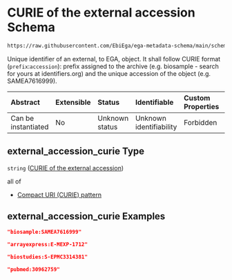# CURIE of the external accession Schema

```txt
https://raw.githubusercontent.com/EbiEga/ega-metadata-schema/main/schemas/EGA.common-definitions.json#/definitions/object_external_accession/properties/external_accession_curie
```

Unique identifier of an external, to EGA, object. It shall follow CURIE format (`prefix`:`accession`): prefix assigned to the archive (e.g. biosample - search for yours at identifiers.org) and the unique accession of the object (e.g. SAMEA7616999).

| Abstract            | Extensible | Status         | Identifiable            | Custom Properties | Additional Properties | Access Restrictions | Defined In                                                                                           |
| :------------------ | :--------- | :------------- | :---------------------- | :---------------- | :-------------------- | :------------------ | :--------------------------------------------------------------------------------------------------- |
| Can be instantiated | No         | Unknown status | Unknown identifiability | Forbidden         | Allowed               | none                | [EGA.common-definitions.json\*](../../../schemas/EGA.common-definitions.json "open original schema") |

## external\_accession\_curie Type

`string` ([CURIE of the external accession](ega-12-definitions-object-of-external-accession-of-the-object-properties-curie-of-the-external-accession.md))

all of

*   [Compact URI (CURIE) pattern](ega-12-definitions-compact-uri-curie-pattern.md "check type definition")

## external\_accession\_curie Examples

```json
"biosample:SAMEA7616999"
```

```json
"arrayexpress:E-MEXP-1712"
```

```json
"biostudies:S-EPMC3314381"
```

```json
"pubmed:30962759"
```
